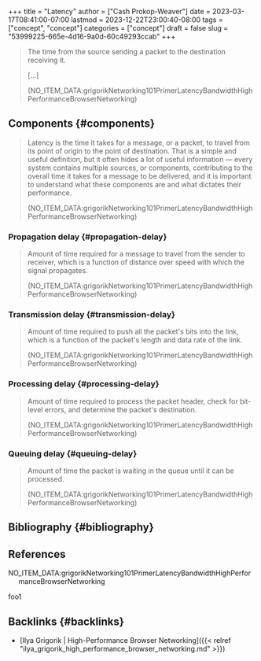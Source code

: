 +++
title = "Latency"
author = ["Cash Prokop-Weaver"]
date = 2023-03-17T08:41:00-07:00
lastmod = 2023-12-22T23:00:40-08:00
tags = ["concept", "concept"]
categories = ["concept"]
draft = false
slug = "53999225-665e-4d16-9a0d-60c49293ccab"
+++

> The time from the source sending a packet to the destination receiving it.
>
> [...]
>
> (NO_ITEM_DATA:grigorikNetworking101PrimerLatencyBandwidthHighPerformanceBrowserNetworking)


## Components {#components}

> Latency is the time it takes for a message, or a packet, to travel from its point of origin to the point of destination. That is a simple and useful definition, but it often hides a lot of useful information — every system contains multiple sources, or components, contributing to the overall time it takes for a message to be delivered, and it is important to understand what these components are and what dictates their performance.
>
> (NO_ITEM_DATA:grigorikNetworking101PrimerLatencyBandwidthHighPerformanceBrowserNetworking)


### Propagation delay {#propagation-delay}

> Amount of time required for a message to travel from the sender to receiver, which is a function of distance over speed with which the signal propagates.
>
> (NO_ITEM_DATA:grigorikNetworking101PrimerLatencyBandwidthHighPerformanceBrowserNetworking)


### Transmission delay {#transmission-delay}

> Amount of time required to push all the packet's bits into the link, which is a function of the packet's length and data rate of the link.
>
> (NO_ITEM_DATA:grigorikNetworking101PrimerLatencyBandwidthHighPerformanceBrowserNetworking)


### Processing delay {#processing-delay}

> Amount of time required to process the packet header, check for bit-level errors, and determine the packet's destination.
>
> (NO_ITEM_DATA:grigorikNetworking101PrimerLatencyBandwidthHighPerformanceBrowserNetworking)


### Queuing delay {#queuing-delay}

> Amount of time the packet is waiting in the queue until it can be processed.
>
> (NO_ITEM_DATA:grigorikNetworking101PrimerLatencyBandwidthHighPerformanceBrowserNetworking)


## Bibliography {#bibliography}

## References

<style>.csl-entry{text-indent: -1.5em; margin-left: 1.5em;}</style><div class="csl-bib-body">
  <div class="csl-entry">NO_ITEM_DATA:grigorikNetworking101PrimerLatencyBandwidthHighPerformanceBrowserNetworking</div>
</div>

foo1


## Backlinks {#backlinks}

-   [Ilya Grigorik | High-Performance Browser Networking]({{< relref "ilya_grigorik_high_performance_browser_networking.md" >}})
